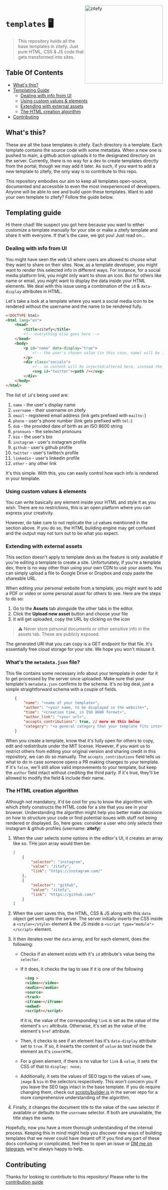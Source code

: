 <img src="https://github.com/user-attachments/assets/828a118d-0743-4d75-91a0-13a9515f055f" alt="zitefy" width="250" align="right">

# `templates` 🖥️

> This repository holds all the base templates in zitefy. Just pure HTML, CSS & JS code that gets transformed into sites.

## Table Of Contents
* [What's this?](#whats-this)
* [Templating Guide](#templating-guide)
    * [Dealing with info from UI](#dealing-with-info-from-ui)
    * [Using custom values & elements](#using-custom-values--elements)
    * [Extending with external assets](#extending-with-external-assets)
    * [The HTML creation algorithm](#the-html-creation-algorithm)
* [Contributing](#contributing)

## What's this?
These are all the base templates in zitefy. Each directory is a template. Each template contains the source code with some metadata. When a new one is pushed to main, a github action uploads it to the designated directory on the server. Currently, there is no way for a dev to create templates directly from the portal, though we may add it later. As such, if you want to add a new template to zitefy, the only way is to contribute to this repo.

This repository embodies our aim to keep all templates open-source, documented and accessible to even the most inexperienced of developers. Anyone will be able to see and build upon these templates. Want to add your own template to zitefy? Follow the guide below.

## Templating guide
Hi there chad! We suspect you got here because you want to either customize a template manually for your site or make a zitefy template and share it with everyone. If that's the case, we got you! Just read on...

### Dealing with info from UI
You might have seen the web UI where users are allowed to choose what they want to share on their sites. Now, as a template developer, you might want to render this selected info in different ways. For instance, for a social media platform link, you might only want to show an icon. But for others like name or email, you might want to display the data inside your HTML elements. We deal with this issue using a combination of the `id` & `data-display` attributes in HTML.

Let's take a look at a template where you want a social media icon to be rendered without the username and the name to be rendered fully.

```html
<!DOCTYPE html>
<html lang="en">
    <head>
        <title>zitefy</title>
        <!-- everything else goes here -->
    </head>
    <body>
        <p id="name" data-display="true">
            <!-- the user's chosen value (in this case, name) will be injected here and displayed. any default content will be overwritten -->
        </p>
        <div class="socials">
            <!-- no content will be injected/altered here, instead the link will be put in the href of this <svg /> -->
            <svg id="twitter"><path /></svg>
        </div>
    </body>
</html>
```

The list of `id`'s being used are:

1. `name` - the user's display name
2. `username` - their username on zitefy
3. `email` - registered email address (link gets prefixed with `mailto:`)
4. `phone` - user's phone number (link gets prefixed with `tel:`)
5. `dob` - the provided date of birth as an ISO 8600 string
6. `pronouns` - the selected pronouns
7. `bio` - the user's bio
8. `instagram` - user's instagram profile
9. `github` - user's github profile
10. `twitter` - user's twitter/x profile
11. `linkedin` - user's linkedin profile
12. `other` - any other link

It's this simple. With this, you can easily control how each info is rendered in your template.

### Using custom values & elements
You can write basically any element inside your HTML and style it as you wish. There are no restrictions, this is an open platform where you can express your creativity.

However, do take care to not replicate the `id` values mentioned in the section above. If you do so, the HTML building engine may get confused and the output may not turn out to be what you expect.

### Extending with external assets
This section doesn't apply to template devs as the feature is only available if you're editing a template to create a site. Unfortunately, if you're a template dev, there is no way other than using your own CDN to use your assets. You can simply upload a file to Google Drive or Dropbox and copy paste the shareable URL.

When editing your personal website from a template, you might want to add a PDF or video or some personal asset for others to see. Here are the steps to do so:

1. Go to the **Assets** tab alongside the other tabs in the editor.
2. Click the **Upload new asset** button and choose your file
3. It will get uploaded, copy the URL by clicking on the icon

> :warning: Never store personal documents or other sensitive info in the assets tab. These are publicly exposed.

The generated URl that you can copy is a GET endpoint for that file. It's essentially free cloud storage for your site. We hope you won't misuse it.

### What's the `metadata.json` file?
This file contains some necessary info about your tempplate in order for it to get processed by the server once uploaded. Make sure that your template's `metadata.json` confirms to the schema. It's no big deal, just a simple straightforward schema with a couple of fields.

```json
    {
        "name": "<name of your template>",
        "author": "<your name, to be displayed in the website>",
        "time": "<creation time, in ISO 8600 format>",
        "author_link": "<your url>",
        "accepts_contributions": true, // more on this below
        "category": "<a general category that your template fits into>"
    }
```

When you create a template, know that it's fully open for others to copy, edit and redistribute under the MIT license. However, if you want us to restrict others from editing your original version and sharing credit in this repository, we can do so manually. The `accepts_contributions` field tells us what to do in case someone opens a PR making changes to your template. If it's `false`, we'll still allow valid improvements to your template, but keep the `author` field intact without crediting the third party. If it's true, they'll be allowed to modify the field & include their name.

### The HTML creation algorithm
Although not mandatory, it'd be cool for you to know the algorithm with which zitefy constructs the HTML code for a site that you see in your browser. Understanding the algorithm might help you better make decisions on how to structure your code or find potential issues with stuff not being rendered or displayed. So, here goes: consider a user who only selects their instagram & github profiles (username: **zitefy**)

1. When the user selects some options in the editor's UI, it creates an array like so. THe json array would then be:

    ```json
    [
        {
            "selector": "instagram",
            "value": "zitefy",
            "link": "https://instagram.com/"
        },
        {
            "selector": "github",
            "value": "zitefy",
            "link": "https://github.com/"
        }
    ]
    ```

2. When the user saves this, the HTML, CSS & JS along with this `data` object get sent upto the server. The server initially inserts the CSS inside a `<style></style>` element & the JS inside a `<script type="module"></script>` element.
3. It then iterates over the `data` array, and for each element, does the following:

    * Checks if an element exists with it's `id` attribute's value being the `selector`.
    * If it does, it checks the tag to see if it is one of the following

        ```html
          <img >
          <video></video>
          <audio></audio>
          <source>
          <track>
          <iframe></iframe>
          <embed>
          <script></script>
        ```
        if it is, the value of the corresponding `link` is set as the value of the element's `src` attribute. Otherwise, it's set as the value of the element's `href` attribute.
    * Then, it checks to see if an element has it's `data-display` attribute set to `true`. If so, it inserts the content of `value` as text inside the element as it's `innerHTML`.
    * For a given element, if there is no value for `link` & `value`, it sets the CSS of that to `display: none;`
    * Additionally, it sets the values of SEO tags to the values of `name`, `image` & `bio` in the selectors respectively. This won't concern you if you leave the SEO tags intact in the base template. If you do require changing them, check out [scripts/builder.js]() in the server repo for a more comprehensive understanding of the algorithm.
4. Finally, it changes the document title to the value of the `name` selector if available or defaults to the `username` selector. If both are unavailable, the title stays the same.

Hopefully, now you have a more thorough understanding of the internal process. Keeping this in mind might help you discover new ways of building templates that we never could have dreamt of! If you find any part of these docs confusing or complicated, feel free to open an issue or [DM me on telegram](https://t.me/vishalds), we're always happy to help.

## Contributing
Thanks for looking to contribute to this repository! Please refer to the [contribution guide]()
